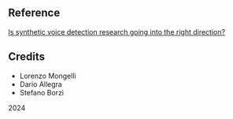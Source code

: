 ## Reference
[Is synthetic voice detection research going into the right direction?](https://paperswithcode.com/paper/is-synthetic-voice-detection-research-going)

## Credits
- Lorenzo Mongelli
- Dario Allegra
- Stefano Borzì

2024
